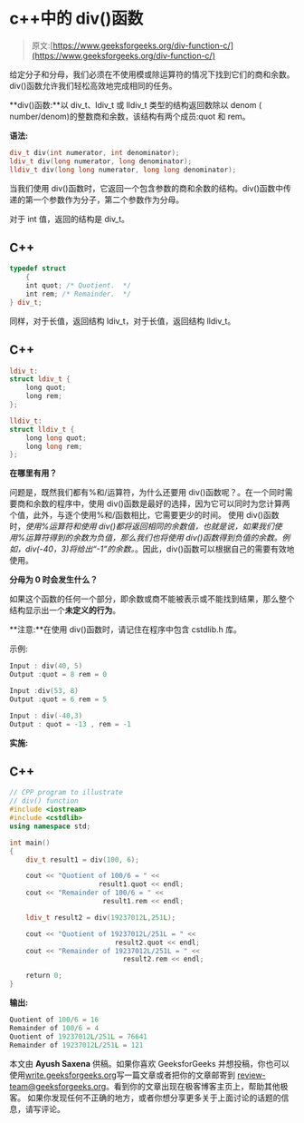 # c++中的 div()函数

> 原文:[https://www.geeksforgeeks.org/div-function-c/](https://www.geeksforgeeks.org/div-function-c/)

给定分子和分母，我们必须在不使用模或除运算符的情况下找到它们的商和余数。div()函数允许我们轻松高效地完成相同的任务。

**div()函数:**以 div_t、ldiv_t 或 lldiv_t 类型的结构返回数除以 denom ( number/denom)的整数商和余数，该结构有两个成员:quot 和 rem。

**语法:**

```cpp
div_t div(int numerator, int denominator);
ldiv_t div(long numerator, long denominator);
lldiv_t div(long long numerator, long long denominator);
```

当我们使用 div()函数时，它返回一个包含参数的商和余数的结构。div()函数中传递的第一个参数作为分子，第二个参数作为分母。

对于 int 值，返回的结构是 div_t。

## C++

```cpp
typedef struct
    {
    int quot; /* Quotient.  */
    int rem; /* Remainder.  */
} div_t;
```

同样，对于长值，返回结构 ldiv_t，对于长值，返回结构 lldiv_t。

## C++

```cpp
ldiv_t:
struct ldiv_t {
    long quot;
    long rem;
};

lldiv_t:
struct lldiv_t {
    long long quot;
    long long rem;
};
```

**在哪里有用？**

问题是，既然我们都有%和/运算符，为什么还要用 div()函数呢？。在一个同时需要商和余数的程序中，使用 div()函数是最好的选择，因为它可以同时为您计算两个值，此外，与逐个使用%和/函数相比，它需要更少的时间。
使用 div()函数时，*使用%运算符和使用 div()都将返回相同的余数值，也就是说，如果我们使用%运算符得到的余数为负值，那么我们也将使用 div()函数得到负值的余数。例如，div(-40，3)将给出“-1”的余数。*。因此，div()函数可以根据自己的需要有效地使用。

**分母为 0 时会发生什么？**

如果这个函数的任何一个部分，即余数或商不能被表示或不能找到结果，那么整个结构显示出一个**未定义的行为**。

**注意:**在使用 div()函数时，请记住在程序中包含 cstdlib.h 库。

示例:

```cpp
Input : div(40, 5)
Output :quot = 8 rem = 0

Input :div(53, 8)
Output :quot = 6 rem = 5

Input : div(-40,3)
Output : quot = -13 , rem = -1
```

**实施:**

## C++

```cpp
// CPP program to illustrate
// div() function
#include <iostream>
#include <cstdlib>
using namespace std;

int main()
{
    div_t result1 = div(100, 6);

    cout << "Quotient of 100/6 = " <<
                      result1.quot << endl;
    cout << "Remainder of 100/6 = " <<
                       result1.rem << endl;

    ldiv_t result2 = div(19237012L,251L);

    cout << "Quotient of 19237012L/251L = " <<
                          result2.quot << endl;
    cout << "Remainder of 19237012L/251L = " <<
                            result2.rem << endl;

    return 0;
}
```

**输出:**

```cpp
Quotient of 100/6 = 16
Remainder of 100/6 = 4
Quotient of 19237012L/251L = 76641
Remainder of 19237012L/251L = 121
```

本文由 **Ayush Saxena** 供稿。如果你喜欢 GeeksforGeeks 并想投稿，你也可以使用[write.geeksforgeeks.org](https://write.geeksforgeeks.org)写一篇文章或者把你的文章邮寄到 review-team@geeksforgeeks.org。看到你的文章出现在极客博客主页上，帮助其他极客。
如果你发现任何不正确的地方，或者你想分享更多关于上面讨论的话题的信息，请写评论。